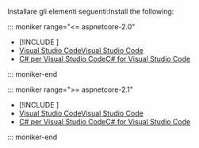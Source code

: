 <span data-ttu-id="caa13-101">Installare gli elementi seguenti:</span><span class="sxs-lookup"><span data-stu-id="caa13-101">Install the following:</span></span>

::: moniker range="<= aspnetcore-2.0"

* [!INCLUDE [](~/includes/net-core-sdk-download-link.md)]
* [<span data-ttu-id="caa13-102">Visual Studio Code</span><span class="sxs-lookup"><span data-stu-id="caa13-102">Visual Studio Code</span></span>](https://code.visualstudio.com/download)
* [<span data-ttu-id="caa13-103">C# per Visual Studio Code</span><span class="sxs-lookup"><span data-stu-id="caa13-103">C# for Visual Studio Code</span></span>](https://marketplace.visualstudio.com/items?itemName=ms-vscode.csharp)

::: moniker-end

::: moniker range=">= aspnetcore-2.1"

* [!INCLUDE [](~/includes/2.1-SDK.md)]
* [<span data-ttu-id="caa13-104">Visual Studio Code</span><span class="sxs-lookup"><span data-stu-id="caa13-104">Visual Studio Code</span></span>](https://code.visualstudio.com/download)
* [<span data-ttu-id="caa13-105">C# per Visual Studio Code</span><span class="sxs-lookup"><span data-stu-id="caa13-105">C# for Visual Studio Code</span></span>](https://marketplace.visualstudio.com/items?itemName=ms-vscode.csharp)

::: moniker-end
